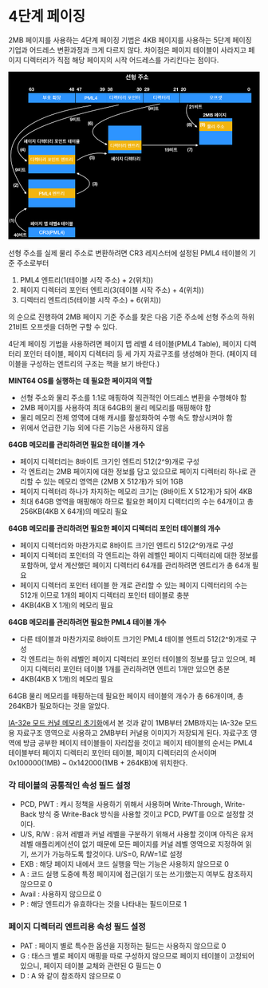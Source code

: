 # 4단계 페이징

2MB 페이지를 사용하는 4단계 페이징 기법은 4KB 페이지를 사용하는 5단계 페이징 기업과 어드레스 변환과정과 크게 다르지 않다.
차이점은 페이지 테이블이 사라지고 페이지 디렉터리가 직접 해당 페이지의 시작 어드레스를 가리킨다는 점이다.

![4 depth paging](/contents/dev/2020/04/21/image/os-study-19-1.png)

선형 주소를 실제 물리 주소로 변환하려면 CR3 레지스터에 설정된 PML4 테이블의 기준 주소로부터 

1. PML4 엔트리(1(테이블 시작 주소) + 2(위치))
2. 페이지 디렉터리 포인터 엔트리(3(테이블 시작 주소) + 4(위치))
3. 디렉터리 엔트리(5(테이블 시작 주소) + 6(위치))

의 순으로 진행하여 2MB 페이지 기준 주소를 찾은 다음 기준 주소에 선형 주소의 하위 21비트 오프셋을 더하면 구할 수 있다.

4단계 페이징 기법을 사용하려면 페이지 맵 레벨 4 테이블(PML4 Table), 페이지 디렉터리 포인터 테이블, 페이지 디렉터리 등 세 가지 자료구조를 생성해야 한다.
(페이지 테이블을 구성하는 엔트리의 구조는 책을 보기 바란다.)

**MINT64 OS를 실행하는 데 필요한 페이지의 역할**

- 선형 주소와 물리 주소를 1:1로 매핑하여 직관적인 어드레스 변환을 수행해야 함
- 2MB 페이지를 사용하여 최대 64GB의 물리 메모리를 매핑해야 함
- 물리 메모리 전체 영역에 대해 캐시를 활성화하여 수행 속도 향상시켜야 함
- 위에서 언급한 기능 외에 다른 기능은 사용하지 않음

**64GB 메모리를 관리하려면 필요한 테이블 개수**

- 페이지 디렉터리는 8바이트 크기인 엔트리 512(2^9)개로 구성
- 각 엔트리는 2MB 페이지에 대한 정보를 담고 있으므로 페이지 디렉터리 하나로 관리할 수 있는 메모리 영역은 (2MB X 512개)가 되어 1GB
- 페이지 디렉터리 하나가 차지하는 메모리 크기는 (8바이트 X 512개)가 되어 4KB
- 최대 64GB 영역을 매핑해야 하므로 필요한 페이지 디렉터리의 수는 64개이고 총 256KB(4KB X 64개)의 메모리 필요

**64GB 메모리를 관리하려면 필요한 페이지 디렉터리 포인터 테이블의 개수**

- 페이지 디렉터리와 마찬가지로 8바이트 크기인 엔트리 512(2^9)개로 구성
- 페이지 디렉터리 포인터의 각 엔트리는 하위 레벨인 페이지 디렉터리에 대한 정보를 포함하며, 앞서 계산했던 페이지 디렉터리 64개를 관리하려면 엔트리가 총 64개 필요
- 페이지 디렉터리 포인터 테이블 한 개로 관리할 수 있는 페이지 디렉터리의 수는 512개 이므로 1개의 페이지 디렉터리 포인터 테이블로 충분
- 4KB(4KB X 1개)의 메모리 필요

**64GB 메모리를 관리하려면 필요한 PML4 테이블 개수**

- 다른 테이블과 마찬가지로 8바이트 크기인 PML4 테이블 엔트리 512(2^9)개로 구성
- 각 엔트리는 하위 레벨인 페이지 디렉터리 포인터 테이블의 정보를 담고 있으며, 페이지 디렉터리 포인터 테이블 1개를 관리하려면 엔트리 1개만 있으면 충분
- 4KB(4KB X 1개)의 메모리 필요

64GB 물리 메모리를 매핑하는데 필요한 페이지 테이블의 개수가 총 66개이며, 총 264KB가 필요하다는 것을 알았다.

[IA-32e 모드 커널 메모리 초기화](https://knero.github.io/#/contents?path=/contents/dev/2020/04/17/os-study-16.md&date=2020.04.17&page=1)에서 본 것과 같이 
1MB부터 2MB까지는 IA-32e 모드용 자료구조 영역으로 사용하고 2MB부터 커널용 이미지가 저장되게 된다. 
자료구조 영역에 방금 공부한 페이지 테이블들이 자리잡을 것이고 페이지 테이블의 순서는 PML4 테이블부터 페이지 디렉터리 포인터 테이블, 페이지 디렉터리의 순서이며 
0x100000(1MB) ~ 0x142000(1MB + 264KB)에 위치한다.

### 각 테이블의 공통적인 속성 필드 설정

- PCD, PWT : 캐시 정책을 사용하기 위해서 사용하며 Write-Through, Write-Back 방식 중 Write-Back 방식을 사용할 것이고 PCD, PWT를 0으로 설정할 것이다.
- U/S, R/W : 유저 레벨과 커널 레벨을 구분하기 위해서 사용할 것이며 아직은 유저 레벨 애플리케이션이 없기 때문에 모든 페이지를 커널 레벨 영역으로 지정하여 읽기, 쓰기가 가능하도록 할것이다. U/S=0, R/W=1로 설정
- EXB : 해당 페이지 내에서 코드 실행을 막는 기능은 사용하지 않으므로 0
- A : 코드 실행 도중에 특정 페이지에 접근(읽기 또는 쓰기)했는지 여부도 참조하지 않으므로 0
- Avail : 사용하지 않으므로 0
- P : 해당 엔트리가 유효하다는 것을 나타내는 필드이므로 1

### 페이지 디렉터리 엔트리용 속성 필드 설정

- PAT : 페이지 별로 특수한 옵션을 지정하는 필드는 사용하지 않으므로 0
- G : 태스크 별로 페이지 매핑을 따로 구성하지 않으므로 페이지 테이블이 고정되어 있으니, 페이지 테이블 교체와 관련된 G 필드는 0
- D : A 와 같이 참조하지 않으므로 0
